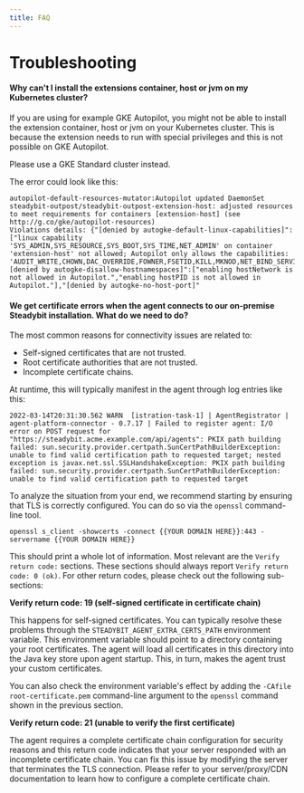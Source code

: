 ```yaml
---
title: FAQ
---
```


# Troubleshooting

#### Why can't I install the extensions container, host or jvm on my Kubernetes cluster?

If you are using for example GKE Autopilot, you might not be able to install the extension container, host or jvm on your Kubernetes cluster. This is because the extension needs to run with special privileges and this is not possible on GKE Autopilot.

Please use a GKE Standard cluster instead.

The error could look like this:

```
autopilot-default-resources-mutator:Autopilot updated DaemonSet steadybit-outpost/steadybit-outpost-extension-host: adjusted resources to meet requirements for containers [extension-host] (see http://g.co/gke/autopilot-resources)
Violations details: {"[denied by autogke-default-linux-capabilities]":["linux capability 'SYS_ADMIN,SYS_RESOURCE,SYS_BOOT,SYS_TIME,NET_ADMIN' on container 'extension-host' not allowed; Autopilot only allows the capabilities: 'AUDIT_WRITE,CHOWN,DAC_OVERRIDE,FOWNER,FSETID,KILL,MKNOD,NET_BIND_SERVICE,NET_RAW,SETFCAP,SETGID,SETPCAP,SETUID,SYS_CHROOT,SYS_PTRACE'."],"[denied by autogke-disallow-hostnamespaces]":["enabling hostNetwork is not allowed in Autopilot.","enabling hostPID is not allowed in Autopilot."],"[denied by autogke-no-host-port]"
```


#### We get certificate errors when the agent connects to our on-premise Steadybit installation. What do we need to do?

The most common reasons for connectivity issues are related to:

* Self-signed certificates that are not trusted.
* Root certificate authorities that are not trusted.
* Incomplete certificate chains.

At runtime, this will typically manifest in the agent through log entries like this:

```
2022-03-14T20:31:30.562 WARN  [istration-task-1] | AgentRegistrator | agent-platform-connector - 0.7.17 | Failed to register agent: I/O error on POST request for "https://steadybit.acme.example.com/api/agents": PKIX path building failed: sun.security.provider.certpath.SunCertPathBuilderException: unable to find valid certification path to requested target; nested exception is javax.net.ssl.SSLHandshakeException: PKIX path building failed: sun.security.provider.certpath.SunCertPathBuilderException: unable to find valid certification path to requested target
```

To analyze the situation from your end, we recommend starting by ensuring that TLS is correctly configured. You can do so via the `openssl` command-line tool.

```
openssl s_client -showcerts -connect {{YOUR DOMAIN HERE}}:443 -servername {{YOUR DOMAIN HERE}}
```

This should print a whole lot of information. Most relevant are the `Verify return code:` sections. These sections should always report `Verify return code: 0 (ok)`. For other return codes, please check out the following sub-sections:

**Verify return code: 19 (self-signed certificate in certificate chain)**

This happens for self-signed certificates. You can typically resolve these problems through the `STEADYBIT_AGENT_EXTRA_CERTS_PATH` environment variable. This environment variable should point to a directory containing your root certificates. The agent will load all certificates in this directory into the Java key store upon agent startup. This, in turn, makes the agent trust your custom certificates.

You can also check the environment variable's effect by adding the `-CAfile root-certificate.pem` command-line argument to the `openssl` command shown in the previous section.

**Verify return code: 21 (unable to verify the first certificate)**

The agent requires a complete certificate chain configuration for security reasons and this return code indicates that your server responded with an incomplete certificate chain. You can fix this issue by modifying the server that terminates the TLS connection. Please refer to your server/proxy/CDN documentation to learn how to configure a complete certificate chain.
